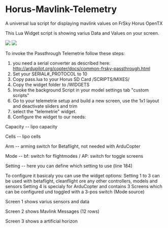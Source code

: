 # Horus-Mavlink-Telemetry
A universal lua script for displaying mavlink values on FrSky Horus OpenTX

This Lua Widget script is showing varius Data and Values on your screen.

<img src="https://raw.githubusercontent.com/zendrones/Horus-Mavlink-Telemetry/master/img/screenshot_x12s_17-12-16_00-26-26.png">
<img src="https://raw.githubusercontent.com/zendrones/Horus-Mavlink-Telemetry/master/img/screenshot_x12s_17-12-16_00-26-38.png">

To invoke the Passthrough Telemetrie follow these steps:

1. you need a serial converter as described here: http://ardupilot.org/copter/docs/common-frsky-passthrough.html
2. Set your SERIAL#_PROTOCOL to 10
3. Copy pass.lua to your Horus SD Card /SCRIPTS/MIXES/
4. Copy the widget folder to /WIDGETS
5. Invoke the background Script in your model settings tab "custom scripts"
6. Go to your telemetrie setup and build a new screen, use the 1x1 layout and deactivate sliders and trim
7. select the "telemetrie" widget.
8. Configure the widget to our needs:

Capacity -- lipo capacity

Cells		 -- lipo cells

Arm		   -- arming switch for Betaflight, not needed with ArduCopter

Mode     -- bf: switch for flightmodes / AP: switch for toggle screens

Setting  -- here you can define which setting to use (line 184)

To configure it basicaly you can use the widget options:
Setting 1 to 3 can be used with betaflight, cleanflight ore any other controllers, models and sensors
Setting 4 is specialy for ArduCopter and contains 3 Screens which can be configured und toggled with a 3-pos switch (Mode source)

Screen 1 shows varius sensors and data

Screen 2 shows Mavlink Messages (12 rows)

Screen 3 shows a artificial horizon
